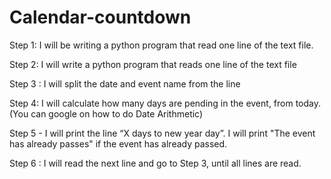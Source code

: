 # Calendar-countdown
Step 1: I will be writing a python program that read one line of the text file.

Step 2: I will write a python program that reads one line of the text file

Step 3 : I will split the date and event name from the line

Step 4: I will calculate how many days are pending in the event, from today. (You can google on how to do Date Arithmetic)

Step 5 -  I will print the line “X days to new year day”. I will print "The event has already passes" if the event has already passed.

Step 6 : I will read the next line and go to Step 3, until all lines are read.
